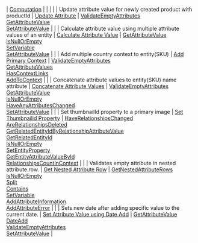 | [Computation](ddg_riversand_business_language_scenarios_val.html) | | | 
| | Update attribute value for newly created product with productId | [Update Attribute](ddg_riversand_business_language_scenarios_crt1.html) | [ValidateEmptyAttributes](ddg_core_keyword_ValidateEmptyAttributes.html)<br/> [GetAttributeValue](ddg_core_keyword_GetAttributeValue.html)<br/> [SetAttributeValue](ddg_man_service_keyword_SetAttributeValue.html) |
| | Calculate attribute value using multiple attribute values of an entity | [Calculate Attribute Value](ddg_riversand_business_language_scenarios_crt2.html) | [GetAttributeValue](ddg_core_keyword_GetAttributeValue.html)<br/> [IsNullOrEmpty](ddg-native-keywords-IsNullOrEmpty.html)<br/> [SetVariable](ddg_core_keyword_SetVariable.html) <br/> [SetAttributeValue](ddg_man_service_keyword_SetAttributeValue.html) |
| | Add multiple country context to entity(SKU) | [Add Primary Context](ddg_riversand_business_language_scenarios_crt3.html) | [ValidateEmptyAttributes](ddg_core_keyword_ValidateEmptyAttributes.html)<br/> [GetAttributeValues](ddg_core_keyword_GetAttributeValues.html)<br/> [HasContextLinks](ddg_core_keyword_HasContextLinks.html)<br/>[AddToContext](ddg_man_service_keyword_AddToContext.html) |
| | Concatenate attribute values to entity(SKU) name attribute | [Concatenate Attribute Values](ddg_riversand_business_language_scenarios_crt4.html) | [ValidateEmptyAttributes](ddg_core_keyword_ValidateEmptyAttributes.html)<br/> [GetAttributeValue](ddg_core_keyword_GetAttributeValue.html)<br/> [IsNullOrEmpty](ddg-native-keywords-IsNullOrEmpty.html)<br/> [HaveAnyAttributesChanged](ddg_core_keyword_HaveAnyAttributesChanged.html)<br/> [SetAttributeValue](ddg_man_service_keyword_SetAttributeValue.html) |
| | Set thumbnailId property to a primary image | [Set Thumbnailid Property](ddg_riversand_business_language_scenarios_crt5.html) | [HaveRelationshipsChanged](ddg_core_keyword_HaveRelationshipsChanged.html)<br/> [AreRelationshipsDeleted](ddg_core_keyword_AreRelationshipsDeleted.html)<br/>[GetRelatedEntityIdByRelationshipAttributeValue](ddg_core_keyword_GetRelatedEntityIdByRelationshipAttributeValue.html)<br/> [GetRelatedEntityId](ddg_core_keyword_GetRelatedEntityId.html)<br/> [IsNullOrEmpty](ddg-native-keywords-IsNullOrEmpty.html)<br/> [SetEntityProperty](ddg_core_keyword_SetEntityProperty.html)<br/> [GetEntityAttributeValueById](ddg_core_keyword_GetEntityAttributeValueById.html)<br/> [RelationshipsCountInContext](ddg_core_keyword_RelationshipsCountInContext.html) |
| | Validates empty attribute in nested attribute row. | [Get Nested Attribute Row](ddg_riversand_business_language_scenarios_crt6.html) | [GetNestedAttributeRows](ddg_core_keyword_GetEntityNestedAttributeRows.html)<br/> [IsNullOrEmpty](ddg-native-keywords-IsNullOrEmpty.html)<br/> [Split](ddg_native_keywords_Split.html)<br/> [Contains](ddg-native-keywords-contains.html)<br/> [SetVariable](ddg_core_keyword_SetVariable.html)<br/> [AddAttributeInformation](ddg_govern_keyword_AddAttributeInformation.html)<br/> [AddAttributeError](ddg_govern_keyword_AddAttributeError.html) |
| | Sets new date after adding specific value to the current date. | [Set Attribute Value using Date Add](ddg_riversand_business_language_scenarios_crt7.html) | [GetAttributeValue](ddg_core_keyword_GetAttributeValue.html)<br/> [DateAdd](ddg-native-keywords-DateAdd.html)<br/> [ValidateEmptyAttributes](ddg_core_keyword_ValidateEmptyAttributes.html)<br/> [SetAttributeValue](ddg_man_service_keyword_SetAttributeValue.html) |